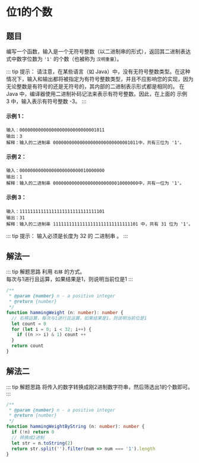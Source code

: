 # 位1的个数

## 题目
编写一个函数，输入是一个无符号整数（以二进制串的形式），返回其二进制表达式中数字位数为 `'1'` 的个数（也被称为 `汉明重量`）。
<br>

::: tip 提示：
请注意，在某些语言（如 Java）中，没有无符号整数类型。在这种情况下，输入和输出都将被指定为有符号整数类型，并且不应影响您的实现，因为无论整数是有符号的还是无符号的，其内部的二进制表示形式都是相同的。
在 Java 中，编译器使用二进制补码记法来表示有符号整数。因此，在上面的 示例 3 中，输入表示有符号整数 -3。
:::

#### 示例 1：
```
输入：00000000000000000000000000001011
输出：3
解释：输入的二进制串 00000000000000000000000000001011中，共有三位为 '1'。
```

#### 示例 2：
```
输入：00000000000000000000000010000000
输出：1
解释：输入的二进制串 00000000000000000000000010000000中，共有一位为 '1'。
```

#### 示例 3：
```
输入：11111111111111111111111111111101
输出：31
解释：输入的二进制串 11111111111111111111111111111101 中，共有 31 位为 '1'。
```

::: tip 提示：
输入必须是长度为 32 的 二进制串 。
:::

## 解法一
::: tip 解题思路
利用 `右移` 的方式。<br>
每次与1进行且运算，如果结果是1，则说明当前位是1
:::

```ts
/**
 * @param {number} n - a positive integer
 * @return {number}
 */
function hammingWeight (n: number): number {
  // 右移运算，每次与1进行且运算，如果结果是1，则说明当前位是1
  let count = 0
  for (let i = 0; i < 32; i++) {
    if ((n >> i) & 1) count ++
  }
  return count
}
```

## 解法二
::: tip 解题思路
将传入的数字转换成刚2进制数字符串，然后筛选出1的个数即可。
:::

```ts
/**
 * @param {number} n - a positive integer
 * @return {number}
 */
function hammingWeightByString (n: number): number {
  if (!n) return 0
  // 转换成2进制
  let str = n.toString(2)
  return str.split('').filter(num => num === '1').length
}
```
